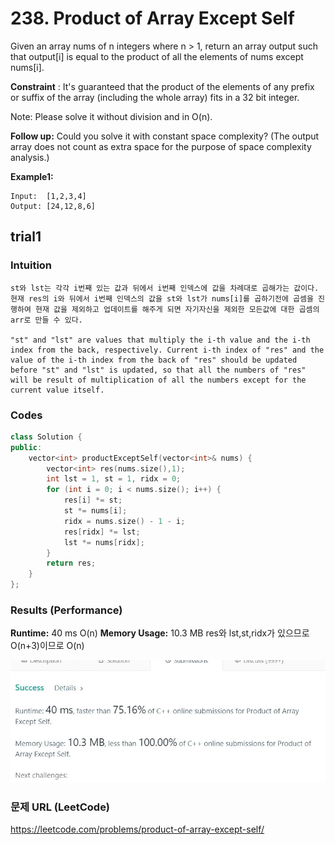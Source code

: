 # 238. Product of Array Except Self

Given an array nums of n integers where n > 1,  return an array output such that output[i] is equal to the product of all the elements of nums except nums[i].  

**Constraint**
: It's guaranteed that the product of the elements of any prefix or suffix of the array (including the whole array) fits in a 32 bit integer.

Note: Please solve it without division and in O(n).

**Follow up:**
Could you solve it with constant space complexity? (The output array does not count as extra space for the purpose of space complexity analysis.)

**Example1:**   
```
Input:  [1,2,3,4]
Output: [24,12,8,6]
```

## trial1
### Intuition
```
st와 lst는 각각 i번째 있는 값과 뒤에서 i번째 인덱스에 값을 차례대로 곱해가는 값이다. 현재 res의 i와 뒤에서 i번째 인덱스의 값을 st와 lst가 nums[i]를 곱하기전에 곱셈을 진행하여 현재 값을 제외하고 업데이트를 해주게 되면 자기자신을 제외한 모든값에 대한 곱셈의 arr로 만들 수 있다.

"st" and "lst" are values ​​that multiply the i-th value and the i-th index from the back, respectively. Current i-th index of "res" and the value of the i-th index from the back of "res" should be updated before "st" and "lst" is updated, so that all the numbers of "res" will be result of multiplication of all the numbers except for the current value itself.
```
### Codes  
```cpp
class Solution {
public:
	vector<int> productExceptSelf(vector<int>& nums) {
		vector<int> res(nums.size(),1);
		int lst = 1, st = 1, ridx = 0;
		for (int i = 0; i < nums.size(); i++) {
			res[i] *= st;
			st *= nums[i];
			ridx = nums.size() - 1 - i;
			res[ridx] *= lst;
			lst *= nums[ridx];
		}
		return res;
	}
};
```

### Results (Performance)  
**Runtime:**  40 ms  O(n)
**Memory Usage:** 	10.3 MB res와 lst,st,ridx가 있으므로 O(n+3)이므로 O(n)

<p align="center"> 
<img src="./capture.JPG">
</p>


### 문제 URL (LeetCode)  
https://leetcode.com/problems/product-of-array-except-self/